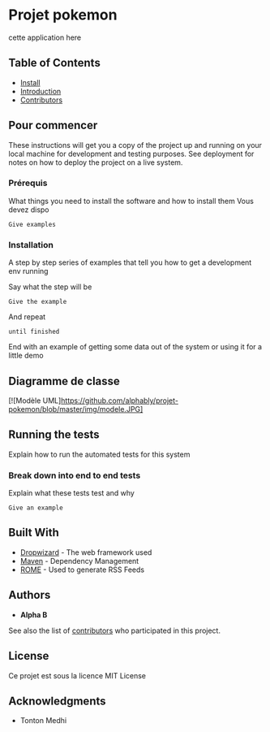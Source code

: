# Projet pokemon
cette application 
 here

## Table of Contents

- [Install](#install)
- [Introduction](#introduction)
- [Contributors](#contributors)


## Pour commencer

These instructions will get you a copy of the project up and running on your local machine for development and testing purposes. See deployment for notes on how to deploy the project on a live system.

### Prérequis 

What things you need to install the software and how to install them
Vous devez dispo

```
Give examples
```

### Installation

A step by step series of examples that tell you how to get a development env running

Say what the step will be

```
Give the example
```

And repeat

```
until finished
```

End with an example of getting some data out of the system or using it for a little demo


## Diagramme de classe

[![Modèle UML]https://github.com/alphably/projet-pokemon/blob/master/img/modele.JPG]




## Running the tests

Explain how to run the automated tests for this system

### Break down into end to end tests

Explain what these tests test and why

```
Give an example
```


## Built With

* [Dropwizard](http://www.dropwizard.io/1.0.2/docs/) - The web framework used
* [Maven](https://maven.apache.org/) - Dependency Management
* [ROME](https://rometools.github.io/rome/) - Used to generate RSS Feeds

## Authors

* **Alpha B** 

See also the list of [contributors](https://github.com/your/project/contributors) who participated in this project.

## License

Ce projet est sous la licence MIT License

## Acknowledgments

* Tonton Medhi
